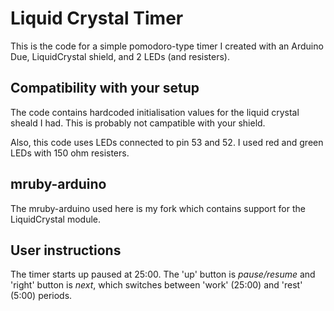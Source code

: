 # Liquid Crystal Timer

This is the code for a simple pomodoro-type timer I created with an Arduino Due, LiquidCrystal shield, and 2 LEDs (and resisters).

## Compatibility with your setup

The code contains hardcoded initialisation values for the liquid crystal sheald I had.
This is probably not campatible with your shield.

Also, this code uses LEDs connected to pin 53 and 52.
I used red and green LEDs with 150 ohm resisters.

## mruby-arduino

The mruby-arduino used here is my fork which contains support for the LiquidCrystal module.

## User instructions

The timer starts up paused at 25:00.
The 'up' button is _pause/resume_ and 'right' button is _next_, which switches between 'work' (25:00) and 'rest' (5:00) periods.

